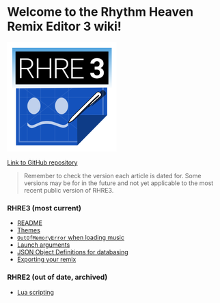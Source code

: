 # Welcome to the Rhythm Heaven Remix Editor 3 wiki!

![RHRE3 Logo](256.png)

[Link to GitHub repository](https://github.com/chrislo27/RhythmHeavenRemixEditor)

>Remember to check the version each article is dated for. Some versions
may be for in the future and not yet applicable to the most recent
public version of RHRE3.

### **RHRE3 (most current)**
* [README](README.md)
* [Themes](Themes.md)
* [`OutOfMemoryError` when loading music](Out-of-memory-on-music.md)
* [Launch arguments](Launch-arguments.md)
* [JSON Object Definitions for databasing](JSON-object-definitions.md)
* [Exporting your remix](Exporting.md)
### **RHRE2 (out of date, archived)**
* [Lua scripting](RHRE2/Scripting.md)